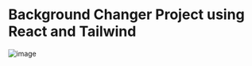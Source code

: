 # Background Changer Project using React and Tailwind
![image](https://github.com/user-attachments/assets/d2b7410c-d825-4f76-b830-1d0cb52de49c)
